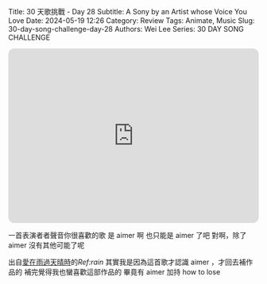 Title: 30 天歌挑戰 - Day 28
Subtitle: A Sony by an Artist whose Voice You Love
Date: 2024-05-19 12:26
Category: Review
Tags: Animate, Music
Slug: 30-day-song-challenge-day-28
Authors: Wei Lee
Series: 30 DAY SONG CHALLENGE

<iframe style="border-radius:12px" src="https://open.spotify.com/embed/track/6MNY72T605kPIOH3hnioxu?utm_source=generator" width="100%" height="352" frameBorder="0" allowfullscreen="" allow="autoplay; clipboard-write; encrypted-media; fullscreen; picture-in-picture" loading="lazy"></iframe>

<!--more-->

一首表演者者聲音你很喜歡的歌
是 aimer 啊
也只能是 aimer 了吧
對啊，除了 aimer 沒有其他可能了呢

出自[愛在雨過天晴時](https://www.primevideo.com/-/zh_TW/detail/%E6%84%9B%E5%9C%A8%E9%9B%A8%E9%81%8E%E5%A4%A9%E6%99%B4%E6%99%82/0L47GCG67NWW8ALEGQN8QO38KY)的*Ref:rain*
其實我是因為這首歌才認識 aimer ，才回去補作品的
補完覺得我也蠻喜歡這部作品的
畢竟有 aimer 加持
how to lose
